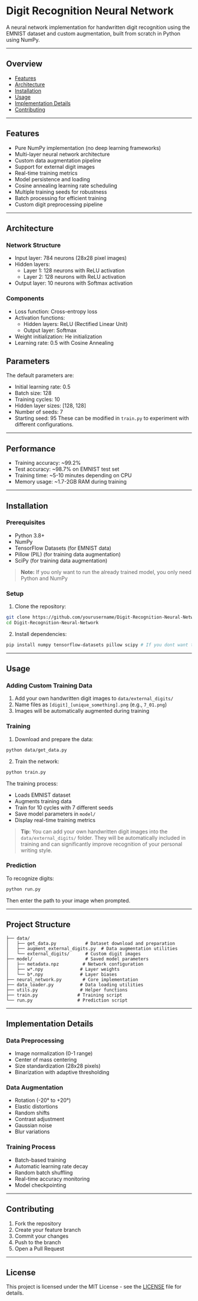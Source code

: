 # Digit Recognition Neural Network

A neural network implementation for handwritten digit recognition using the EMNIST dataset and custom augmentation, built from scratch in Python using NumPy.

---

## Overview

- [Features](#features)
- [Architecture](#architecture)
- [Installation](#installation)
- [Usage](#usage)
- [Implementation Details](#implementation-details)
- [Contributing](#contributing)

---

## Features

- Pure NumPy implementation (no deep learning frameworks)
- Multi-layer neural network architecture
- Custom data augmentation pipeline
- Support for external digit images
- Real-time training metrics
- Model persistence and loading
- Cosine annealing learning rate scheduling
- Multiple training seeds for robustness
- Batch processing for efficient training
- Custom digit preprocessing pipeline

---

## Architecture

### Network Structure
- Input layer: 784 neurons (28x28 pixel images)
- Hidden layers: 
  - Layer 1: 128 neurons with ReLU activation
  - Layer 2: 128 neurons with ReLU activation
- Output layer: 10 neurons with Softmax activation

### Components
- Loss function: Cross-entropy loss
- Activation functions:
  - Hidden layers: ReLU (Rectified Linear Unit)
  - Output layer: Softmax
- Weight initialization: He initialization
- Learning rate: 0.5 with Cosine Annealing

## Parameters

The default parameters are:
- Initial learning rate: 0.5
- Batch size: 128
- Training cycles: 10
- Hidden layer sizes: [128, 128]
- Number of seeds: 7
- Starting seed: 95
These can be modified in `train.py` to experiment with different configurations.

---

## Performance

- Training accuracy: ~99.2%
- Test accuracy: ~98.7% on EMNIST test set
- Training time: ~5-10 minutes depending on CPU
- Memory usage: ~1.7-2GB RAM during training

---

## Installation

### Prerequisites

- Python 3.8+
- NumPy
- TensorFlow Datasets (for EMNIST data)
- Pillow (PIL) (for training data augmentation)
- SciPy (for training data augmentation)

> **Note:** If you only want to run the already trained model, you only need Python and NumPy

### Setup

1. Clone the repository:
```bash
git clone https://github.com/yourusername/Digit-Recognition-Neural-Network.git
cd Digit-Recognition-Neural-Network
```

2. Install dependencies:
```sh
pip install numpy tensorflow-datasets pillow scipy # If you dont want to train it, you only need numpy
```

---

## Usage

### Adding Custom Training Data

1. Add your own handwritten digit images to `data/external_digits/`
2. Name files as `[digit]_[unique_something].png` (e.g., `7_01.png`)
3. Images will be automatically augmented during training

### Training

1. Download and prepare the data:
```sh
python data/get_data.py
```

2. Train the network:
```sh
python train.py
```

The training process:
- Loads EMNIST dataset
- Augments training data
- Train for 10 cycles with 7 different seeds
- Save model parameters in `model/`
- Display real-time training metrics

> **Tip:** You can add your own handwritten digit images into the `data/external_digits/` folder. They will be automatically included in training and can significantly improve recognition of your personal writing style.

### Prediction

To recognize digits:
```sh
python run.py
```

Then enter the path to your image when prompted.

---

## Project Structure

```
├── data/
│   ├── get_data.py           # Dataset download and preparation
│   ├── augment_external_digits.py  # Data augmentation utilities
│   └── external_digits/      # Custom digit images
├── model/                    # Saved model parameters
│   ├── metadata.npz         # Network configuration
│   ├── w*.npy              # Layer weights
│   └── b*.npy              # Layer biases
├── neural_network.py        # Core implementation
├── data_loader.py          # Data loading utilities
├── utils.py                # Helper functions
├── train.py               # Training script
└── run.py                 # Prediction script
```

---

## Implementation Details

### Data Preprocessing
- Image normalization (0-1 range)
- Center of mass centering
- Size standardization (28x28 pixels)
- Binarization with adaptive thresholding

### Data Augmentation
- Rotation (-20° to +20°)
- Elastic distortions
- Random shifts
- Contrast adjustment
- Gaussian noise
- Blur variations

### Training Process
- Batch-based training
- Automatic learning rate decay
- Random batch shuffling
- Real-time accuracy monitoring
- Model checkpointing

---

## Contributing

1. Fork the repository
2. Create your feature branch
3. Commit your changes
4. Push to the branch
5. Open a Pull Request

---

## License

This project is licensed under the MIT License - see the [LICENSE](LICENSE) file for details.
